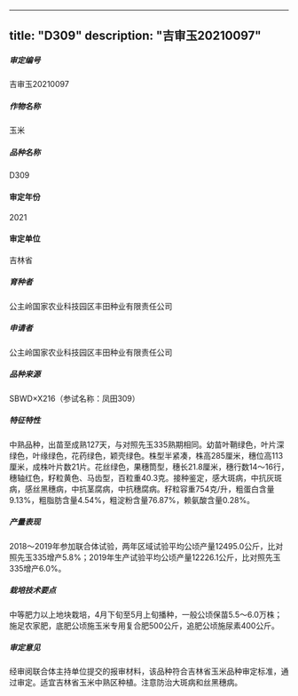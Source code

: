 
---
title: "D309"
description: "吉审玉20210097"
---
##### 审定编号 
吉审玉20210097

##### 作物名称
玉米

##### 品种名称
D309

#### 审定年份
2021	

#### 审定单位
吉林省

##### 育种者
公主岭国家农业科技园区丰田种业有限责任公司

##### 申请者
公主岭国家农业科技园区丰田种业有限责任公司

##### 品种来源
SBWD×X216（参试名称：凤田309）

##### 特征特性
中熟品种，出苗至成熟127天，与对照先玉335熟期相同。幼苗叶鞘绿色，叶片深绿色，叶缘绿色，花药绿色，颖壳绿色。株型半紧凑，株高285厘米，穗位高113厘米，成株叶片数21片。花丝绿色，果穗筒型，穗长21.8厘米，穗行数14～16行，穗轴红色，籽粒黄色、马齿型，百粒重40.3克。接种鉴定，感大斑病，中抗灰斑病，感丝黑穗病，中抗茎腐病，中抗穗腐病。籽粒容重754克/升，粗蛋白含量9.13%，粗脂肪含量4.54%，粗淀粉含量76.87%，赖氨酸含量0.28%。

##### 产量表现
2018～2019年参加联合体试验，两年区域试验平均公顷产量12495.0公斤，比对照先玉335增产5.8%；2019年生产试验平均公顷产量12226.1公斤，比对照先玉335增产6.0%。

##### 栽培技术要点
中等肥力以上地块栽培，4月下旬至5月上旬播种，一般公顷保苗5.5～6.0万株；施足农家肥，底肥公顷施玉米专用复合肥500公斤，追肥公顷施尿素400公斤。

##### 审定意见
经审阅联合体主持单位提交的报审材料，该品种符合吉林省玉米品种审定标准，通过审定。适宜吉林省玉米中熟区种植。注意防治大斑病和丝黑穗病。


